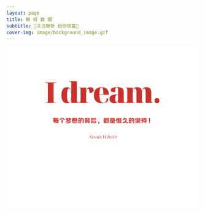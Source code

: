 ```yaml
---
layout: page
title: 鲸 析 数 据
subtitle: 💖关注鲸析 给你惊喜💖
cover-img: image/background_image.gif
---
```


<div align=center>
<img src="image/studywhale.png" style="zoom: 60%;" />
</div>


